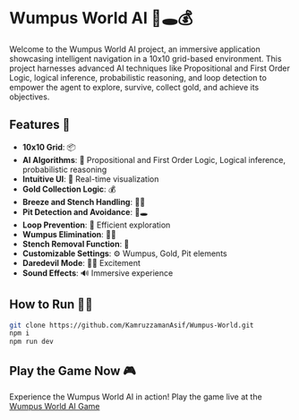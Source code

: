 # Wumpus World AI 🤖🕳️💰

Welcome to the Wumpus World AI project, an immersive application showcasing intelligent navigation in a 10x10 grid-based environment. This project harnesses advanced AI techniques like Propositional and First Order Logic, logical inference, probabilistic reasoning, and loop detection to empower the agent to explore, survive, collect gold, and achieve its objectives. 


## Features 🌟

- **10x10 Grid**: 📦
- **AI Algorithms**: 🧠 Propositional and First Order Logic, Logical inference, probabilistic reasoning
- **Intuitive UI**: 🎨 Real-time visualization
- **Gold Collection Logic**: 💰
- **Breeze and Stench Handling**: 💨💀
- **Pit Detection and Avoidance**: 🚫🕳️
- **Loop Prevention**: 🔄 Efficient exploration
- **Wumpus Elimination**: 🏹🤖
- **Stench Removal Function**: 🧹
- **Customizable Settings**: ⚙️ Wumpus, Gold, Pit elements
- **Daredevil Mode**: 🦸‍♂️ Excitement
- **Sound Effects**: 🔊 Immersive experience

## How to Run 🏃‍♂️

   ```bash
   git clone https://github.com/KamruzzamanAsif/Wumpus-World.git
   npm i
   npm run dev
   ```
## Play the Game Now 🎮
Experience the Wumpus World AI in action! Play the game live at the [Wumpus World AI Game](https://wumpus-world-ai.netlify.app/)


